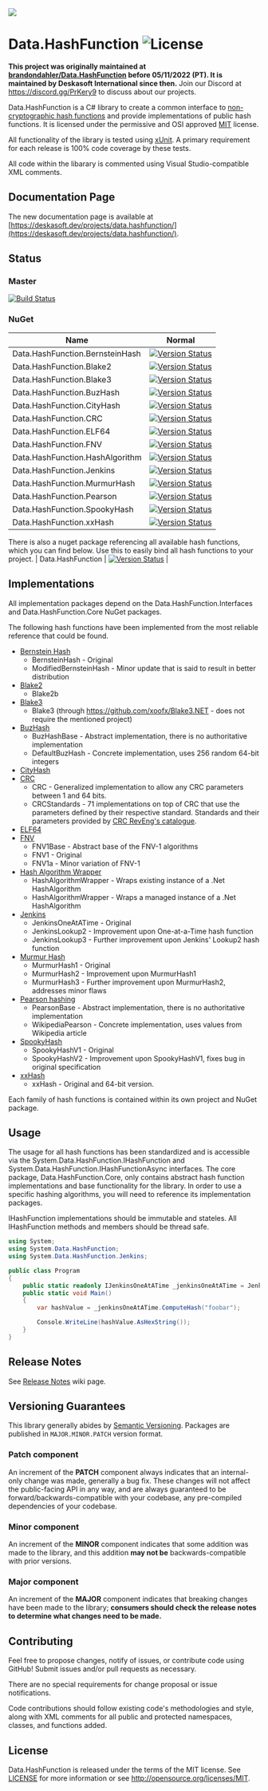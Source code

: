<img src="https://github.com/user-attachments/assets/fc94c7e0-96c6-4dfd-a728-0fd15656b5a4">

Data.HashFunction ![License](https://img.shields.io/github/license/brandondahler/Data.HashFunction.svg)
=================

**This project was originally maintained at [brandondahler/Data.HashFunction](https://github.com/brandondahler/Data.HashFunction) before 05/11/2022 (PT). It is maintained by Deskasoft International since then.**
Join our Discord at https://discord.gg/PrKery9 to discuss about our projects.

Data.HashFunction is a C# library to create a common interface to [non-cryptographic hash functions](http://en.wikipedia.org/wiki/List_of_hash_functions#Non-cryptographic_hash_functions) and provide implementations of public hash functions.  It is licensed under the permissive and OSI approved [MIT](http://opensource.org/licenses/MIT) license.


All functionality of the library is tested using [xUnit](https://github.com/xunit/xunit).  A primary requirement for each release is 100% code coverage by these tests.

All code within the libarary is commented using Visual Studio-compatible XML comments.

## Documentation Page
The new documentation page is available at [https://deskasoft.dev/projects/data.hashfunction/](https://deskasoft.dev/projects/data.hashfunction/).

Status
------

### Master

[![Build Status](https://img.shields.io/appveyor/ci/LordOfXen/data-hashfunction/master.svg)](https://ci.appveyor.com/project/LordOfXen/data-hashfunction)


### NuGet

| Name                            | Normal                                                                                                                                                                 |
|---------------------------------|------------------------------------------------------------------------------------------------------------------------------------------------------------------------|
| Data.HashFunction.BernsteinHash | [![Version Status](https://img.shields.io/nuget/v/Data.HashFunction.BernsteinHash.svg)](https://www.nuget.org/packages/Data.HashFunction.BernsteinHash/) |
| Data.HashFunction.Blake2        | [![Version Status](https://img.shields.io/nuget/v/Data.HashFunction.Blake2.svg)](https://www.nuget.org/packages/Data.HashFunction.Blake2/)               |
| Data.HashFunction.Blake3        | [![Version Status](https://img.shields.io/nuget/v/Data.HashFunction.Blake3.svg)](https://www.nuget.org/packages/Data.HashFunction.Blake3/)               |
| Data.HashFunction.BuzHash       | [![Version Status](https://img.shields.io/nuget/v/Data.HashFunction.Buzhash.svg)](https://www.nuget.org/packages/Data.HashFunction.Buzhash/)             |
| Data.HashFunction.CityHash      | [![Version Status](https://img.shields.io/nuget/v/Data.HashFunction.CityHash.svg)](https://www.nuget.org/packages/Data.HashFunction.CityHash/)           |
| Data.HashFunction.CRC           | [![Version Status](https://img.shields.io/nuget/v/Data.HashFunction.CRC.svg)](https://www.nuget.org/packages/Data.HashFunction.CRC/)                     |
| Data.HashFunction.ELF64         | [![Version Status](https://img.shields.io/nuget/v/Data.HashFunction.ELF64.svg)](https://www.nuget.org/packages/Data.HashFunction.ELF64/)                 |
| Data.HashFunction.FNV           | [![Version Status](https://img.shields.io/nuget/v/Data.HashFunction.FNV.svg)](https://www.nuget.org/packages/Data.HashFunction.FNV/)                     |
| Data.HashFunction.HashAlgorithm | [![Version Status](https://img.shields.io/nuget/v/Data.HashFunction.HashAlgorithm.svg)](https://www.nuget.org/packages/Data.HashFunction.HashAlgorithm/) |
| Data.HashFunction.Jenkins       | [![Version Status](https://img.shields.io/nuget/v/Data.HashFunction.Jenkins.svg)](https://www.nuget.org/packages/Data.HashFunction.Jenkins/)             |
| Data.HashFunction.MurmurHash    | [![Version Status](https://img.shields.io/nuget/v/Data.HashFunction.MurmurHash.svg)](https://www.nuget.org/packages/Data.HashFunction.MurmurHash/)       |
| Data.HashFunction.Pearson       | [![Version Status](https://img.shields.io/nuget/v/Data.HashFunction.Pearson.svg)](https://www.nuget.org/packages/Data.HashFunction.Pearson/)             |
| Data.HashFunction.SpookyHash    | [![Version Status](https://img.shields.io/nuget/v/Data.HashFunction.SpookyHash.svg)](https://www.nuget.org/packages/Data.HashFunction.SpookyHash/)       |
| Data.HashFunction.xxHash        | [![Version Status](https://img.shields.io/nuget/v/Data.HashFunction.xxHash.svg)](https://www.nuget.org/packages/Data.HashFunction.xxHash/)               |

There is also a nuget package referencing all available hash functions, which you can find below. Use this to easily bind all hash functions to your project.
| Data.HashFunction        | [![Version Status](https://img.shields.io/nuget/v/Data.HashFunction.svg)](https://www.nuget.org/packages/Data.HashFunction/)               |

Implementations
---------------

All implementation packages depend on the Data.HashFunction.Interfaces and Data.HashFunction.Core NuGet packages.

The following hash functions have been implemented from the most reliable reference that could be found.

* [Bernstein Hash](http://www.eternallyconfuzzled.com/tuts/algorithms/jsw_tut_hashing.aspx#djb)
  * BernsteinHash - Original
  * ModifiedBernsteinHash - Minor update that is said to result in better distribution
* [Blake2](https://blake2.net/)
  * Blake2b
* [Blake3](https://en.wikipedia.org/wiki/BLAKE_(hash_function)#BLAKE3)
  * Blake3 (through https://github.com/xoofx/Blake3.NET - does not require the mentioned project)
* [BuzHash](http://www.serve.net/buz/hash.adt/java.002.html)
  * BuzHashBase - Abstract implementation, there is no authoritative implementation
  * DefaultBuzHash - Concrete implementation, uses 256 random 64-bit integers
* [CityHash](https://code.google.com/p/cityhash/)
* [CRC](http://en.wikipedia.org/wiki/Cyclic_redundancy_check)
  * CRC - Generalized implementation to allow any CRC parameters between 1 and 64 bits.
  * CRCStandards - 71 implementations on top of CRC that use the parameters defined by their respective standard.  Standards and their parameters provided by [CRC RevEng's catalogue](http://reveng.sourceforge.net/crc-catalogue/).
* [ELF64](http://downloads.openwatcom.org/ftp/devel/docs/elf-64-gen.pdf)
* [FNV](http://www.isthe.com/chongo/tech/comp/fnv/index.html)
  * FNV1Base - Abstract base of the FNV-1 algorithms
  * FNV1 - Original
  * FNV1a - Minor variation of FNV-1
* [Hash Algorithm Wrapper](http://msdn.microsoft.com/en-us/library/system.security.cryptography.hashalgorithm%28v=vs.110%29.aspx)
  * HashAlgorithmWrapper - Wraps existing instance of a .Net HashAlgorithm
  * HashAlgorithmWrapper<HashAlgorithmT> - Wraps a managed instance of a .Net HashAlgorithm
* [Jenkins](http://en.wikipedia.org/wiki/Jenkins_hash_function)
  * JenkinsOneAtATime - Original
  * JenkinsLookup2 - Improvement upon One-at-a-Time hash function
  * JenkinsLookup3 - Further improvement upon Jenkins' Lookup2 hash function
* [Murmur Hash](https://code.google.com/p/smhasher/wiki/MurmurHash)
  * MurmurHash1 - Original
  * MurmurHash2 - Improvement upon MurmurHash1
  * MurmurHash3 - Further improvement upon MurmurHash2, addresses minor flaws
* [Pearson hashing](http://en.wikipedia.org/wiki/Pearson_hashing)
  * PearsonBase - Abstract implementation, there is no authoritative implementation
  * WikipediaPearson - Concrete implementation, uses values from Wikipedia article
* [SpookyHash](http://burtleburtle.net/bob/hash/spooky.html)
  * SpookyHashV1 - Original
  * SpookyHashV2 - Improvement upon SpookyHashV1, fixes bug in original specification
* [xxHash](https://code.google.com/p/xxhash/)
  * xxHash - Original and 64-bit version.


Each family of hash functions is contained within its own project and NuGet package.


Usage
-----

The usage for all hash functions has been standardized and is accessible via the System.Data.HashFunction.IHashFunction and System.Data.HashFunction.IHashFunctionAsync interfaces.  The core package, Data.HashFunction.Core, only contains abstract hash function implementations and base functionality for the library.  In order to use a specific hashing algorithms, you will need to reference its implementation packages.

IHashFunction implementations should be immutable and stateles.  All IHashFunction methods and members should be thread safe.

``` C#
using System;
using System.Data.HashFunction;
using System.Data.HashFunction.Jenkins;

public class Program
{
    public static readonly IJenkinsOneAtATime _jenkinsOneAtATime = JenkinsOneAtATimeFactory.Instance.Create();
    public static void Main()
    {
        var hashValue = _jenkinsOneAtATime.ComputeHash("foobar");

        Console.WriteLine(hashValue.AsHexString());
    }
}
```



Release Notes
-------------
See [Release Notes](https://github.com/Deskasoft/Data.HashFunction/wiki/Release-Notes) wiki page.

## Versioning Guarantees

This library generally abides by [Semantic Versioning](https://semver.org). Packages are published in `MAJOR.MINOR.PATCH` version format.

### Patch component

An increment of the **PATCH** component always indicates that an internal-only change was made, generally a bug fix. These changes will not affect the public-facing API in any way, and are always guaranteed to be forward/backwards-compatible with your codebase, any pre-compiled dependencies of your codebase.

### Minor component

An increment of the **MINOR** component indicates that some addition was made to the library,
and this addition **may not be** backwards-compatible with prior versions.

### Major component

An increment of the **MAJOR** component indicates that breaking changes have been made to the library;
**consumers should check the release notes to determine what changes need to be made.**


Contributing
------------

Feel free to propose changes, notify of issues, or contribute code using GitHub!  Submit issues and/or pull requests as necessary. 

There are no special requirements for change proposal or issue notifications.  


Code contributions should follow existing code's methodologies and style, along with XML comments for all public and protected namespaces, classes, and functions added.


License
-------

Data.HashFunction is released under the terms of the MIT license. See [LICENSE](https://github.com/deskasoft/Data.HashFunction/blob/master/LICENSE) for more information or see http://opensource.org/licenses/MIT.
